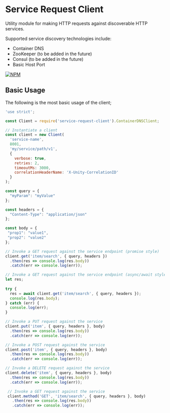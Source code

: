 # Service Request Client

Utility module for making HTTP requests against discoverable HTTP services.

Supported service discovery technologies include:

* Container DNS
* ZooKeeper (to be added in the future)
* Consul (to be added in the future)
* Basic Host Port


[![NPM](https://nodei.co/npm/service-request-client.png?downloads=true&downloadRank=true&stars=true)](https://nodei.co/npm/service-request-client/)


## Basic Usage

The following is the most basic usage of the client;

```javascript
'use strict';

const Client = require('service-request-client').ContainerDNSClient;

// Instantiate a client
const client = new Client(
  'service-name', 
  8001, 
  'my/service/path/v1', 
  { 
    verbose: true, 
    retries: 2,
    timeoutMs: 3000, 
    correlationHeaderName: 'X-Unity-CorrelationID'
  }
);

const query = {
  "myParam": "myValue"  
};

const headers = {
  "Content-Type": "application/json"  
};

const body = {
 "prop1": "value1",
 "prop2": "value2"  
};

// Invoke a GET request against the service endpoint (promise style)
client.get('item/search', { query, headers })
  .then(res => console.log(res.body))
  .catch(err => console.log(err));

// Invoke a GET request against the service endpoint (async/await style)
let res;
  
try {
  res = await client.get('item/search', { query, headers });
  console.log(res.body);
} catch (err) {
  console.log(err);
}

// Invoke a PUT request against the service
client.put('item', { query, headers }, body)
  .then(res => console.log(res.body))
  .catch(err => console.log(err));

// Invoke a POST request against the service
client.post('item', { query, headers }, body)
  .then(res => console.log(res.body))
  .catch(err => console.log(err));  

// Invoke a DELETE request against the service
client.delete('item', { query, headers }, body)
  .then(res => console.log(res.body))
  .catch(err => console.log(err));

 // Invoke a GET request against the service
 client.method('GET', 'item/search', { query, headers }, body)
   .then(res => console.log(res.body))
   .catch(err => console.log(err));  
````
